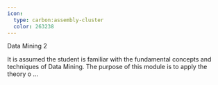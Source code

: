 ```yaml
---
icon:
  type: carbon:assembly-cluster
  color: 263238
---
```

Data Mining 2

It is assumed the student is familiar with the fundamental concepts and techniques of Data Mining. The purpose of this module is to apply the theory o ... 
